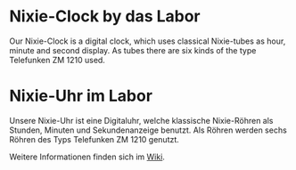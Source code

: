 # Nixie-Clock by das Labor
Our Nixie-Clock is a digital clock, which uses classical Nixie-tubes as hour, minute and second display. As tubes there are six kinds of the type Telefunken ZM 1210 used.

# Nixie-Uhr im Labor
Unsere Nixie-Uhr ist eine Digitaluhr, welche klassische Nixie-Röhren als Stunden, Minuten und Sekundenanzeige benutzt. Als Röhren werden sechs Röhren des Typs Telefunken ZM 1210 genutzt.

Weitere Informationen finden sich im [Wiki](http://das-labor.org/wiki/Nixie-Uhr).
